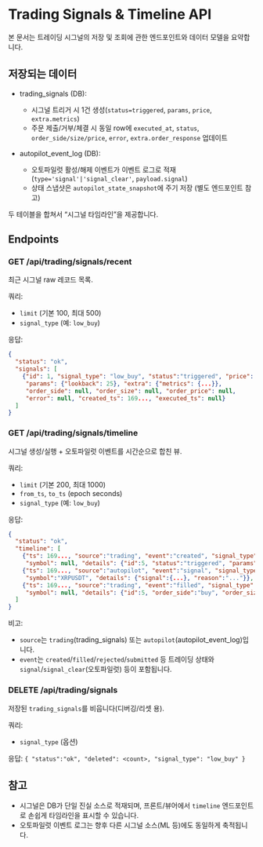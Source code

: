 # Trading Signals & Timeline API

본 문서는 트레이딩 시그널의 저장 및 조회에 관한 엔드포인트와 데이터 모델을 요약합니다.

## 저장되는 데이터

- trading_signals (DB):
  - 시그널 트리거 시 1건 생성(`status=triggered`, `params`, `price`, `extra.metrics`)
  - 주문 제출/거부/체결 시 동일 row에 `executed_at`, `status`, `order_side/size/price`, `error`, `extra.order_response` 업데이트

- autopilot_event_log (DB):
  - 오토파일럿 활성/해제 이벤트가 이벤트 로그로 적재 (`type='signal'|'signal_clear'`, `payload.signal`) 
  - 상태 스냅샷은 `autopilot_state_snapshot`에 주기 저장 (별도 엔드포인트 참고)

두 테이블을 합쳐서 “시그널 타임라인”을 제공합니다.

## Endpoints

### GET /api/trading/signals/recent
최근 시그널 raw 레코드 목록.

쿼리:
- `limit` (기본 100, 최대 500)
- `signal_type` (예: `low_buy`)

응답:
```json
{
  "status": "ok",
  "signals": [
    {"id": 1, "signal_type": "low_buy", "status":"triggered", "price": 0.51,
     "params": {"lookback": 25}, "extra": {"metrics": {...}},
     "order_side": null, "order_size": null, "order_price": null,
     "error": null, "created_ts": 169..., "executed_ts": null}
  ]
}
```

### GET /api/trading/signals/timeline
시그널 생성/실행 + 오토파일럿 이벤트를 시간순으로 합친 뷰.

쿼리:
- `limit` (기본 200, 최대 1000)
- `from_ts`, `to_ts` (epoch seconds)
- `signal_type` (예: `low_buy`)

응답:
```json
{
  "status": "ok",
  "timeline": [
    {"ts": 169..., "source":"trading", "event":"created", "signal_type":"low_buy",
     "symbol": null, "details": {"id":5, "status":"triggered", "params":{...}, "extra":{...}}},
    {"ts": 169..., "source":"autopilot", "event":"signal", "signal_type":"low_buy",
     "symbol":"XRPUSDT", "details": {"signal":{...}, "reason":"..."}},
    {"ts": 169..., "source":"trading", "event":"filled", "signal_type":"low_buy",
     "symbol": null, "details": {"id":5, "order_side":"buy", "order_size":1, "order_price":0.52, "extra":{...}}}
  ]
}
```

비고:
- `source`는 `trading`(trading_signals) 또는 `autopilot`(autopilot_event_log)입니다.
- `event`는 `created`/`filled`/`rejected`/`submitted` 등 트레이딩 상태와 `signal`/`signal_clear`(오토파일럿) 등이 포함됩니다.

### DELETE /api/trading/signals
저장된 `trading_signals`를 비웁니다(디버깅/리셋 용).

쿼리:
- `signal_type` (옵션)

응답: `{ "status":"ok", "deleted": <count>, "signal_type": "low_buy" }`

## 참고
- 시그널은 DB가 단일 진실 소스로 적재되며, 프론트/뷰어에서 `timeline` 엔드포인트로 손쉽게 타임라인을 표시할 수 있습니다.
- 오토파일럿 이벤트 로그는 향후 다른 시그널 소스(ML 등)에도 동일하게 축적됩니다.
